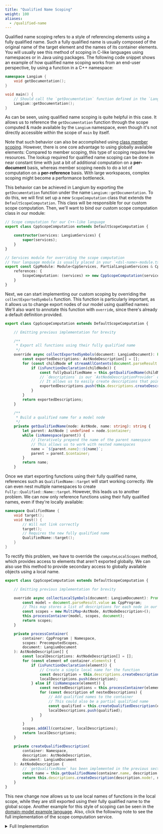```yaml
---
title: "Qualified Name Scoping"
weight: 100
aliases:
  - /qualified-name
---
```


Qualified name scoping refers to a style of referencing elements using a fully qualified name.
Such a fully qualified name is usually composed of the original name of the target element and the names of its container elements. 
You will usually see this method of scoping in C-like languages using namespaces or in Java using packages.
The following code snippet shows an example of how qualified name scoping works from an end-user perspective, by using a function in a C++ namespace:

```cpp
namespace Langium {
    void getDocumentation();
}

void main() {
    // Should call the `getDocumentation` function defined in the `Langium` namespace
    Langium::getDocumentation();
}
```

As can be seen, using qualified name scoping is quite helpful in this case. It allows us to reference the `getDocumentation` function through the scope computed & made available by the `Langium` namespace, even though it's not directly accessible within the scope of `main` by itself.

Note that such behavior can also be accomplished using [class member scoping](/docs/recipes/scoping/class-member).
However, there is one core advantage to using globally available elements:
Compared to member scoping, this type of scoping requires few resources.
The lookup required for qualified name scoping can be done in near constant time with just a bit of additional computation on a **per-document** basis, whereas member scoping needs to do a lot of computation on a **per-reference** basis.
With large workspaces, complex scoping might become a performance bottleneck.

This behavior can be achieved in Langium by exporting the `getDocumentation` function under the name `Langium::getDocumentation`. To do this, we will first set up a new `ScopeComputation` class that extends the `DefaultScopeComputation`. This class will be responsible for our custom scope computation. Then, we'll want to bind our custom scope computation class in our module:

```ts
// Scope computation for our C++-like language
export class CppScopeComputation extends DefaultScopeComputation {

    constructor(services: LangiumServices) {
        super(services);
    }
}

// Services module for overriding the scope computation
// Your language module is usually placed in your `<dsl-name>-module.ts` file
export const CppModule: Module<CppServices, PartialLangiumServices & CppAddedServices> = {
    references: {
        ScopeComputation: (services) => new CppScopeComputation(services)
    }
}
```

Next, we can start implementing our custom scoping by overriding the `collectExportedSymbols` function. This function is particularly important, as it allows us to change export nodes of our model using qualified names: We'll also want to annotate this function with `override`, since there's already a default definition provided.

```ts
export class CppScopeComputation extends DefaultScopeComputation {

    // Emitting previous implementation for brevity

    /**
     * Export all functions using their fully qualified name
     */
    override async collectExportedSymbols(document: LangiumDocument): Promise<AstNodeDescription[]> {
        const exportedDescriptions: AstNodeDescription[] = [];
        for (const childNode of streamAllContents(document.parseResult.value)) {
            if (isFunctionDeclaration(childNode)) {
                const fullyQualifiedName = this.getQualifiedName(childNode, childNode.name);
                // `descriptions` is our `AstNodeDescriptionProvider` defined in `DefaultScopeComputation`
                // It allows us to easily create descriptions that point to elements using a name.
                exportedDescriptions.push(this.descriptions.createDescription(childNode, fullyQualifiedName, document));
            }
        }
        return exportedDescriptions;
    }

    /**
     * Build a qualified name for a model node
     */
    private getQualifiedName(node: AstNode, name: string): string {
        let parent: AstNode | undefined = node.$container;
        while (isNamespace(parent)) {
            // Iteratively prepend the name of the parent namespace
            // This allows us to work with nested namespaces
            name = `${parent.name}::${name}`;
            parent = parent.$container;
        }
        return name;
    }
```

Once we start exporting functions using their fully qualified name, references such as `QualifiedName::target` will start working correctly. We can even nest multiple namespaces to create `Fully::Qualified::Name::target`. However, this leads us to another problem. We can now only reference functions using their fully qualified names, even if they're locally available:

```cpp
namespace QualifiedName {
    void target();
    void test() {
        // Will not link correctly
        target(); 
        // Requires the new fully qualified name
        QualifiedName::target();
    }
}
```

To rectify this problem, we have to override the `computeLocalScopes` method, which provides access to elements that aren't exported globally. We can also use this method to provide secondary access to globally available objects using a local name.

```ts
export class CppScopeComputation extends DefaultScopeComputation {

    // Emitting previous implementation for brevity

    override async collectLocalSymbols(document: LangiumDocument): Promise<LocalSymbols> {
        const model = document.parseResult.value as CppProgram;
        // This map stores a list of descriptions for each node in our document
        const scopes = new MultiMap<AstNode, AstNodeDescription>();
        this.processContainer(model, scopes, document);
        return scopes;
    }

    private processContainer(
        container: CppProgram | Namespace, 
        scopes: PrecomputedScopes, 
        document: LangiumDocument
    ): AstNodeDescription[] {
        const localDescriptions: AstNodeDescription[] = [];
        for (const element of container.elements) {
            if (isFunctionDeclaration(element)) {
                // Create a simple local name for the function
                const description = this.descriptions.createDescription(element, element.name, document);
                localDescriptions.push(description);
            } else if (isNamespace(element)) {
                const nestedDescriptions = this.processContainer(element, scopes, document);
                for (const description of nestedDescriptions) {
                    // Add qualified names to the container
                    // This could also be a partial qualified name
                    const qualified = this.createQualifiedDescription(element, description, document);
                    localDescriptions.push(qualified);
                }
            }
        }
        scopes.addAll(container, localDescriptions);
        return localDescriptions;
    }

    private createQualifiedDescription(
        container: Namespace, 
        description: AstNodeDescription, 
        document: LangiumDocument
    ): AstNodeDescription {
        // `getQualifiedName` has been implemented in the previous section
        const name = this.getQualifiedName(container.name, description.name);
        return this.descriptions.createDescription(description.node!, name, document);
    }
}
```

This new change now allows us to use local names of functions in the local scope, while they are still exported using their fully qualified name to the global scope.
Another example for this style of scoping can be seen in the [domain-model example language](https://github.com/eclipse-langium/langium/tree/main/examples/domainmodel).
Also, click the following note to see the full implementation of the scope computation service.

<details>
<summary>Full Implementation</summary>

```ts
export class CppScopeComputation extends DefaultScopeComputation {

    /**
     * Export all functions using their fully qualified name
     */
    override async collectExportedSymbols(document: LangiumDocument): Promise<AstNodeDescription[]> {
        const exportedDescriptions: AstNodeDescription[] = [];
        for (const childNode of streamAllContents(document.parseResult.value)) {
            if (isFunctionDeclaration(childNode)) {
                const fullyQualifiedName = this.getQualifiedName(childNode, childNode.name);
                // `descriptions` is our `AstNodeDescriptionProvider` defined in `DefaultScopeComputation`
                // It allows us to easily create descriptions that point to elements using a name.
                exportedDescriptions.push(this.descriptions.createDescription(childNode, fullyQualifiedName, document));
            }
        }
        return exportedDescriptions;
    }

    override async collectLocalSymbols(document: LangiumDocument): Promise<LocalSymbols> {
        const model = document.parseResult.value as CppProgram;
        // This multi-map stores a list of descriptions for each node in our document
        const scopes = new MultiMap<AstNode, AstNodeDescription>();
        this.processContainer(model, scopes, document);
        return scopes;
    }

    private processContainer(
        container: CppProgram | Namespace, 
        scopes: PrecomputedScopes, 
        document: LangiumDocument
    ): AstNodeDescription[] {
        const localDescriptions: AstNodeDescription[] = [];
        for (const element of container.elements) {
            if (isFunctionDeclaration(element)) {
                // Create a simple local name for the function
                const description = this.descriptions.createDescription(element, element.name, document);
                localDescriptions.push(description);
            } else if (isNamespace(element)) {
                const nestedDescriptions = this.processContainer(element, scopes, document);
                for (const description of nestedDescriptions) {
                    // Add qualified names to the container
                    // This could also be a partially qualified name
                    const qualified = this.createQualifiedDescription(element, description, document);
                    localDescriptions.push(qualified);
                }
            }
        }
        scopes.addAll(container, localDescriptions);
        return localDescriptions;
    }

    private createQualifiedDescription(
        container: Namespace, 
        description: AstNodeDescription, 
        document: LangiumDocument
    ): AstNodeDescription {
        const name = this.getQualifiedName(container.name, description.name);
        return this.descriptions.createDescription(description.node!, name, document);
    }

    /**
     * Build a qualified name for a model node
     */
    private getQualifiedName(node: AstNode, name: string): string {
        let parent: AstNode | undefined = node.$container;
        while (isNamespace(parent)) {
            // Iteratively prepend the name of the parent namespace
            // This allows us to work with nested namespaces
            name = `${parent.name}::${name}`;
            parent = parent.$container;
        }
        return name;
    }
}
```

</details>
